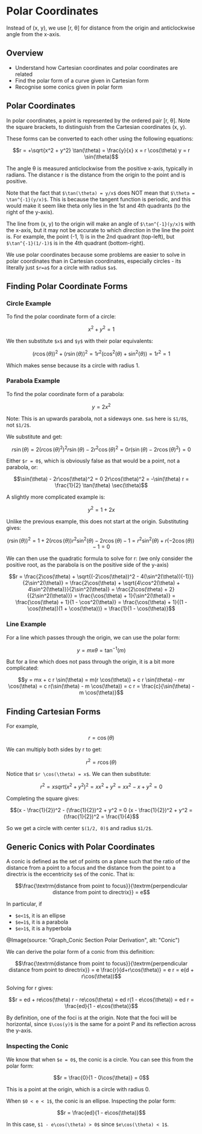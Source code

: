 # Polar Coordinates

Instead of (x, y), we use [r, θ] for distance from the origin and anticlockwise angle from the x-axis.

## Overview

- Understand how Cartesian coordinates and polar coordinates are related
- Find the polar form of a curve given in Cartesian form
- Recognise some conics given in polar form

## Polar Coordinates

In polar coordinates, a point is represented by the ordered pair [r, θ]. Note the square brackets, to 
distinguish from the Cartesian coordinates (x, y).

These forms can be converted to each other using the following equations:
```math
r = +\sqrt{x^2 + y^2}
\tan(\theta) = \frac{y}{x}

x = r \cos(\theta)
y = r \sin(\theta)
```
The angle θ is measured anticlockwise from the positive x-axis, typically in radians. The distance r is 
the distance from the origin to the point and is positive.

Note that the fact that `$\tan(\theta) = y/x$` does NOT mean that `$\theta = \tan^{-1}(y/x)$`. 
This is because the tangent function is periodic, and this would make it seem like theta only
lies in the 1st and 4th quadrants (to the right of the y-axis).

The line from (x, y) to the origin will make an angle of `$\tan^{-1}(y/x)$` with the x-axis, but
it may not be accurate to which _direction_ in the line the point is. For example, the point (-1, 1)
is in the 2nd quadrant (top-left), but `$\tan^{-1}(1/-1)$` is in the 4th quadrant (bottom-right).

We use polar coordinates because some problems are easier to solve in polar coordinates than in Cartesian 
coordinates, especially circles - its literally just `$r=a$` for a circle with radius `$a$`.

## Finding Polar Coordinate Forms

### Circle Example

To find the polar coordinate form of a circle:
```math
x^2 + y^2 = 1
```
We then substitute `$x$` and `$y$` with their polar equivalents:
```math
(r \cos(\theta))^2 + (r \sin(\theta))^2 = 1
r^2 (\cos^2(\theta) + \sin^2(\theta)) = 1
r^2 = 1
```
Which makes sense because its a circle with radius 1.

### Parabola Example

To find the polar coordinate form of a parabola:
```math
y=2x^2
```

Note: This is an upwards parabola, not a sideways one. `$a$` here is `$1/8$`, not `$1/2$`.

We substitute and get:
```math
r \sin(\theta) = 2(r \cos(\theta)^2)^2
r \sin(\theta) - 2r^2\cos(\theta)^2 = 0
r(\sin(\theta) - 2r\cos(\theta)^2) = 0
```
Either `$r = 0$`, which is obviously false as that would be a point, not a parabola, or:
```math
\sin(\theta) - 2r\cos(\theta)^2 = 0
2r\cos(\theta)^2 = -\sin(\theta)
r = \frac{1}{2} \tan(\theta) \sec(\theta)
```

A slightly more complicated example is:
```math
y^2 = 1 + 2x
```
Unlike the previous example, this does not start at the origin. Substituting gives:
```math
(r \sin(\theta))^2 = 1 + 2(r \cos(\theta))
r^2 \sin^2(\theta) - 2r \cos(\theta) - 1 =
r^2 \sin^2(\theta) + r(-2\cos(\theta)) - 1 = 0
```
We can then use the quadratic formula to solve for r: (we only consider the positive root, as the parabola is on the 
positive side of the y-axis)
```math
r = \frac{2\cos(\theta) + \sqrt{(-2\cos(\theta))^2 - 4(\sin^2(\theta))(-1)}}{2\sin^2(\theta)}

= \frac{2\cos(\theta) + \sqrt{4\cos^2(\theta) + 4\sin^2(\theta)}}{2\sin^2(\theta)}

= \frac{2\cos(\theta) + 2}{{2\sin^2(\theta)}}

= \frac{\cos(\theta) + 1}{\sin^2(\theta)}

= \frac{\cos(\theta) + 1}{1 - \cos^2(\theta)}

= \frac{\cos(\theta) + 1}{(1 - \cos(\theta))(1 + \cos(\theta))}

= \frac{1}{1 - \cos(\theta)}
```

### Line Example

For a line which passes through the origin, we can use the polar form:
```math
y = mx
\theta = \tan^{-1}(m)
```

But for a line which does not pass through the origin, it is a bit more complicated:
```math
y = mx + c
r \sin(\theta) = m(r \cos(\theta)) + c
r \sin(\theta) - mr \cos(\theta) = c
r(\sin(\theta) - m \cos(\theta)) = c
r = \frac{c}{\sin(\theta) - m \cos(\theta)}
```

## Finding Cartesian Forms

For example,
```math
r = \cos(\theta)
```
We can multiply both sides by r to get:
```math
r^2 = r \cos(\theta)
```
Notice that `$r \cos(\theta) = x$`. We can then substitute:
```math
r^2 = x
sqrt(x^2 + y^2)^2 = x
x^2 + y^2 = x
x^2 - x + y^2 = 0
```
Completing the square gives:
```math
(x - \frac{1}{2})^2 - (\frac{1}{2})^2 + y^2 = 0
(x - \frac{1}{2})^2 + y^2 = (\frac{1}{2})^2 = \frac{1}{4}
```
So we get a circle with center `$(1/2, 0)$` and radius `$1/2$`.

## Generic Conics with Polar Coordinates

A conic is defined as the set of points on a plane such that the ratio of the distance from a point to a focus and 
the distance from the point to a directrix is the eccentricity `$e$` of the conic. That is:
```math
\frac{\textrm{distance from point to focus}}{\textrm{perpendicular distance from point to directrix}} = e
```

In particular, if
- `$e<1$`, it is an ellipse
- `$e=1$`, it is a parabola
- `$e>1$`, it is a hyperbola

@Image(source: "Graph_Conic Section Polar Derivation", alt: "Conic")

We can derive the polar form of a conic from this definition:
```math
\frac{\textrm{distance from point to focus}}{\textrm{perpendicular distance from point to directrix}} = e

\frac{r}{d+r\cos(\theta)} = e

r = e(d + r\cos(\theta))
```

Solving for r gives:
```math
r = ed + re\cos(\theta)
r - re\cos(\theta) = ed
r(1 - e\cos(\theta)) = ed
r = \frac{ed}{1 - e\cos(\theta)}
```

By definition, one of the foci is at the origin. Note that the foci will be horizontal, since 
`$\cos(y)$` is the same for a point P and its reflection across the y-axis.

### Inspecting the Conic

We know that when `$e = 0$`, the conic is a circle. You can see this from the polar form:
```math
r = \frac{0}{1 - 0\cos(\theta)} = 0
```
This is a point at the origin, which is a circle with radius 0.

When `$0 < e < 1$`, the conic is an ellipse. Inspecting the polar form:
```math
r = \frac{ed}{1 - e\cos(\theta)}
```
In this case, `$1 - e\cos(\theta) > 0$` since `$e\cos(\theta) < 1$`.
